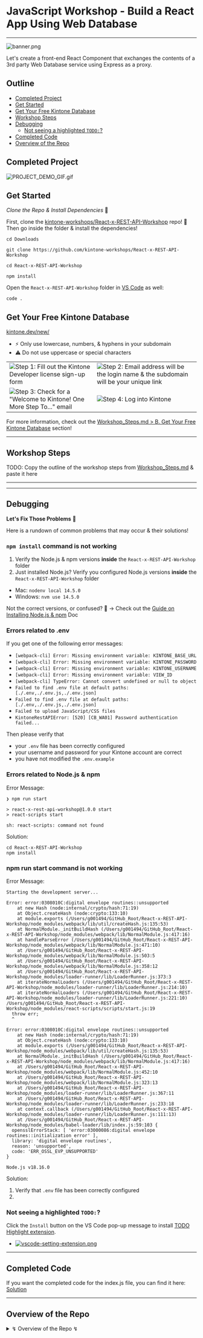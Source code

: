 # JavaScript Workshop - Build a React App Using Web Database

---

![banner.png](./docs/img/banner.png)

Let's create a front-end React Component that exchanges the contents of a 3rd party Web Database service using Express as a proxy.

## Outline <!-- omit in toc -->
* [Completed Project](#completed-project)
* [Get Started](#get-started)
* [Get Your Free Kintone Database](#get-your-free-kintone-database)
* [Workshop Steps](#workshop-steps)
* [Debugging](#debugging)
  * [Not seeing a highlighted `TODO:`?](#not-seeing-a-highlighted-todo)
* [Completed Code](#completed-code)
* [Overview of the Repo](#overview-of-the-repo)

## Completed Project
![PROJECT_DEMO_GIF.gif](./docs/img/PROJECT_DEMO_GIF.gif)

## Get Started
_Clone the Repo & Install Dependencies_ 💪

First, clone the [kintone-workshops/React-x-REST-API-Workshop](https://github.com/kintone-workshops/React-x-REST-API-Workshop) repo!  🚀  
Then go inside the folder & install the dependencies!

```shell
cd Downloads

git clone https://github.com/kintone-workshops/React-x-REST-API-Workshop

cd React-x-REST-API-Workshop

npm install
```

Open the `React-x-REST-API-Workshop` folder in [VS Code](https://code.visualstudio.com/docs/getstarted/tips-and-tricks#_command-line) as well:

```shell
code .
```

## Get Your Free Kintone Database

[kintone.dev/new/](http://kintone.dev/new/)
* ⚡ Only use lowercase, numbers, & hyphens in your subdomain
* ⚠ Do not use uppercase or special characters

|                                                                                                               |                                                                                                                                 |
| ------------------------------------------------------------------------------------------------------------- | ------------------------------------------------------------------------------------------------------------------------------- |
| ![Step 1: Fill out the Kintone Developer license sign-up form](./docs/img/common_signup/SignUp-1.png)         | ![Step 2: Email address will be the login name & the subdomain will be your unique link](./docs/img/common_signup/SignUp-2.png) |
| ![Step 3: Check for a "Welcome to Kintone! One More Step To..." email](./docs/img/common_signup/SignUp-3.png) | ![Step 4: Log into Kintone](./docs/img/common_signup/SignUp-4.png)                                                              |

For more information, check out the [Workshop_Steps.md > B. Get Your Free Kintone Database](./docs/Workshop_Steps.md#b-get-your-free-kintone-database) section!

---

## Workshop Steps

TODO: Copy the outline of the workshop steps from [Workshop_Steps.md](./docs/Workshop_Steps.md) & paste it here

---

---

## Debugging
**Let's Fix Those Problems** 💪

Here is a rundown of common problems that may occur & their solutions!

### `npm install` command is not working

1. Verify the Node.js & npm versions **inside** the `React-x-REST-API-Workshop` folder
2. Just installed Node.js? Verify you configured Node.js versions **inside** the `React-x-REST-API-Workshop` folder

* Mac: `nodenv local 14.5.0`
* Windows: `nvm use 14.5.0`

Not the correct versions, or confused? 🤔 → Check out the [Guide on Installing Node.js & npm](./docs/Install_NodeJS_npm.md) Doc

### Errors related to .env

If you get one of the following error messages:  

* `[webpack-cli] Error: Missing environment variable: KINTONE_BASE_URL`
* `[webpack-cli] Error: Missing environment variable: KINTONE_PASSWORD`
* `[webpack-cli] Error: Missing environment variable: KINTONE_USERNAME`
* `[webpack-cli] Error: Missing environment variable: VIEW_ID`
* `[webpack-cli] TypeError: Cannot convert undefined or null to object`
* `Failed to find .env file at default paths: [./.env,./.env.js,./.env.json]`
* `Failed to find .env file at default paths: [./.env,./.env.js,./.env.json]`
* `Failed to upload JavaScript/CSS files`
* `KintoneRestAPIError: [520] [CB_WA01] Password authentication failed...`

Then please verify that
* your `.env` file has been correctly configured
* your username and password for your Kintone account are correct
* you have not modified the `.env.example`

### Errors related to Node.js & npm

Error Message:

```shell
❯ npm run start

> react-x-rest-api-workshop@1.0.0 start
> react-scripts start

sh: react-scripts: command not found
```

Solution:

```shell
cd React-x-REST-API-Workshop
npm install
```

### npm run start command is not working

Error Message:

```shell
Starting the development server...

Error: error:0308010C:digital envelope routines::unsupported
    at new Hash (node:internal/crypto/hash:71:19)
    at Object.createHash (node:crypto:133:10)
    at module.exports (/Users/g001494/GitHub_Root/React-x-REST-API-Workshop/node_modules/webpack/lib/util/createHash.js:135:53)
    at NormalModule._initBuildHash (/Users/g001494/GitHub_Root/React-x-REST-API-Workshop/node_modules/webpack/lib/NormalModule.js:417:16)
    at handleParseError (/Users/g001494/GitHub_Root/React-x-REST-API-Workshop/node_modules/webpack/lib/NormalModule.js:471:10)
    at /Users/g001494/GitHub_Root/React-x-REST-API-Workshop/node_modules/webpack/lib/NormalModule.js:503:5
    at /Users/g001494/GitHub_Root/React-x-REST-API-Workshop/node_modules/webpack/lib/NormalModule.js:358:12
    at /Users/g001494/GitHub_Root/React-x-REST-API-Workshop/node_modules/loader-runner/lib/LoaderRunner.js:373:3
    at iterateNormalLoaders (/Users/g001494/GitHub_Root/React-x-REST-API-Workshop/node_modules/loader-runner/lib/LoaderRunner.js:214:10)
    at iterateNormalLoaders (/Users/g001494/GitHub_Root/React-x-REST-API-Workshop/node_modules/loader-runner/lib/LoaderRunner.js:221:10)
/Users/g001494/GitHub_Root/React-x-REST-API-Workshop/node_modules/react-scripts/scripts/start.js:19
  throw err;
  ^

Error: error:0308010C:digital envelope routines::unsupported
    at new Hash (node:internal/crypto/hash:71:19)
    at Object.createHash (node:crypto:133:10)
    at module.exports (/Users/g001494/GitHub_Root/React-x-REST-API-Workshop/node_modules/webpack/lib/util/createHash.js:135:53)
    at NormalModule._initBuildHash (/Users/g001494/GitHub_Root/React-x-REST-API-Workshop/node_modules/webpack/lib/NormalModule.js:417:16)
    at /Users/g001494/GitHub_Root/React-x-REST-API-Workshop/node_modules/webpack/lib/NormalModule.js:452:10
    at /Users/g001494/GitHub_Root/React-x-REST-API-Workshop/node_modules/webpack/lib/NormalModule.js:323:13
    at /Users/g001494/GitHub_Root/React-x-REST-API-Workshop/node_modules/loader-runner/lib/LoaderRunner.js:367:11
    at /Users/g001494/GitHub_Root/React-x-REST-API-Workshop/node_modules/loader-runner/lib/LoaderRunner.js:233:18
    at context.callback (/Users/g001494/GitHub_Root/React-x-REST-API-Workshop/node_modules/loader-runner/lib/LoaderRunner.js:111:13)
    at /Users/g001494/GitHub_Root/React-x-REST-API-Workshop/node_modules/babel-loader/lib/index.js:59:103 {
  opensslErrorStack: [ 'error:03000086:digital envelope routines::initialization error' ],
  library: 'digital envelope routines',
  reason: 'unsupported',
  code: 'ERR_OSSL_EVP_UNSUPPORTED'
}

Node.js v18.16.0
```

Solution:
1. Verify that `.env` file has been correctly configured
1. 

### Not seeing a highlighted `TODO:`?
Click the `Install` button on the VS Code pop-up message to install [TODO Highlight extension](https://marketplace.visualstudio.com/items?itemName=wayou.vscode-todo-highlight).
* [![vscode-setting-extension.png](./docs/img/common_vscode/vscode-setting-extension.png)](./docs/img/common_vscode/vscode-setting-extension-HD.png)  

---

## Completed Code
If you want the completed code for the index.js file, you can find it here:  
[Solution](./docs/Solution.md)

---

## Overview of the Repo

<details>
  <summary> ↯ Overview of the Repo ↯ </summary>

| File                                                         | Purpose                                                                   | Need to Modify?        |
| ------------------------------------------------------------ | ------------------------------------------------------------------------- | ---------------------- |
| [package.json](package.json)                                 | Project's metadata & scripts for building and uploading the customization |                        |
| [.env.example](.env.example)                                 | The template for the .env file                                            |                        |
| [.env](.env)                                                 | Holds the Kintone login credential and View ID                            | Yes! - Create it       |
| [customize-manifest.json](customize-manifest.json)           | Kintone Customize Uploader's configuration file                           | Yes! - Add your App ID |
|                                                              |                                                                           |                        |
| [src/main.js](src/main.js)                                   | Heart of the project handling the API request body & adding a button      | Yes! Complete the code |
|                                                              |                                                                           |                        |
| [src/style.css](src/style.css)                               | Styling for the project can go here                                       |                        |
| [dist/KintoneCustomization.js](dist/KintoneCustomization.js) | Bundled JS generated by `npm run build` that will be uploaded to Kintone  |
|                                                              |                                                                           |                        |
| [docs/Workshop_Steps.md](./docs/Workshop_Steps.md)           | Step-by-step guide that we do during the workshop                         |                        |

</details>
